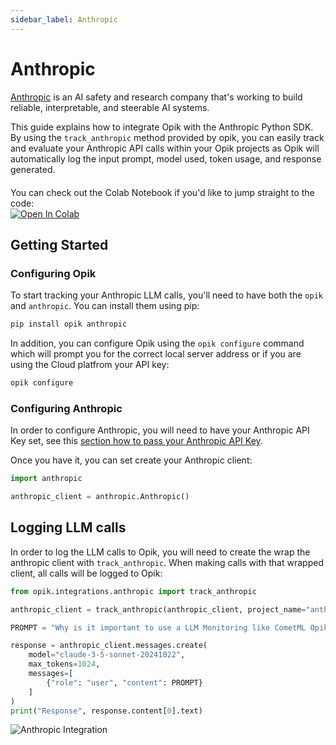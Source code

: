 ```yaml
---
sidebar_label: Anthropic
---
```


# Anthropic

[Anthropic](https://www.anthropic.com/) is an AI safety and research company that's working to build reliable, interpretable, and steerable AI systems.

This guide explains how to integrate Opik with the Anthropic Python SDK. By using the `track_anthropic` method provided by opik, you can easily track and evaluate your Anthropic API calls within your Opik projects as Opik will automatically log the input prompt, model used, token usage, and response generated.

<div style="display: flex; align-items: center; flex-wrap: wrap; margin: 20px 0;">
  <span style="margin-right: 10px;">You can check out the Colab Notebook if you'd like to jump straight to the code:</span>
  <a href="https://colab.research.google.com/github/comet-ml/opik/blob/main/apps/opik-documentation/documentation/docs/cookbook/anthropic.ipynb" target="_blank" rel="noopener noreferrer">
    <img src="https://colab.research.google.com/assets/colab-badge.svg" alt="Open In Colab" style="vertical-align: middle;"/>
  </a>
</div>

## Getting Started

### Configuring Opik

To start tracking your Anthropic LLM calls, you'll need to have both the `opik` and `anthropic`. You can install them using pip:

```bash
pip install opik anthropic
```

In addition, you can configure Opik using the `opik configure` command which will prompt you for the correct local server address or if you are using the Cloud platfrom your API key:

```bash
opik configure
```

### Configuring Anthropic

In order to configure Anthropic, you will need to have your Anthropic API Key set, see this [section how to pass your Anthropic API Key](https://github.com/anthropics/anthropic-sdk-python?tab=readme-ov-file#usage).

Once you have it, you can set create your Anthropic client:

```python
import anthropic

anthropic_client = anthropic.Anthropic()
```

## Logging LLM calls

In order to log the LLM calls to Opik, you will need to create the wrap the anthropic client with `track_anthropic`. When making calls with that wrapped client, all calls will be logged to Opik:

```python
from opik.integrations.anthropic import track_anthropic

anthropic_client = track_anthropic(anthropic_client, project_name="anthropic-integration-demo")

PROMPT = "Why is it important to use a LLM Monitoring like CometML Opik tool that allows you to log traces and spans when working with Anthropic LLM Models?"

response = anthropic_client.messages.create(
    model="claude-3-5-sonnet-20241022",
    max_tokens=1024,
    messages=[
        {"role": "user", "content": PROMPT}
    ]
)
print("Response", response.content[0].text)
```

![Anthropic Integration](/img/cookbook/anthropic_trace_cookbook.png)
